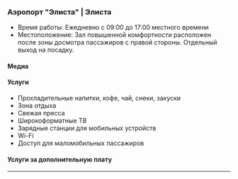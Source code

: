 
### Аэропорт "Элиста" | Элиста
* Время работы: Ежедневно с 09:00 до 17:00 местного времени
* Местоположение: Зал повышенной комфортности расположен после зоны досмотра пассажиров с правой стороны. Отдельный выход на посадку.

#### Медиа

#### Услуги
* Прохладительные напитки, кофе, чай, снеки, закуски
* Зона отдыха
* Свежая пресса
* Широкоформатные ТВ
* Зарядные станции для мобильных устройств
* Wi-Fi
* Доступ для маломобильных пассажиров

#### Услуги за дополнительную плату 
---

